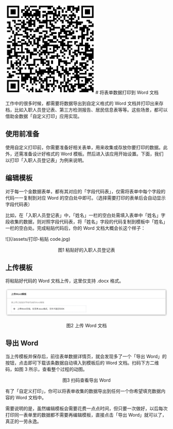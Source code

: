 ![](/assets/打印-导出文档.jpg)# 将表单数据打印到 Word 文档

工作中的很多时候，都需要将数据导出到自定义格式的 Word 文档并打印出来存档，比如入职人员登记表、第三方检测报告、居民信息表等等。这些场景，都可以借助金数据「自定义打印」应用实现。

## 使用前准备

使用自定义打印前，你需要准备好相关表单，用来收集或存放你要打印的数据。此外，还需准备设计好格式的 Word 模板。然后进入该应用开始设置。下面，我们以打印「入职人员登记表」为例来说明。

## 编辑模板

对于每一个金数据表单，都有其对应的「字段代码表」，仅需将表单中每个字段的代码一一复制到对应 Word 的空白处中即可。（选择需要打印的表单后会自动显示字段代码表）

比如，在「入职人员登记表」中，「姓名」一栏的空白处需填入表单中「姓名」字段收集的数据，则对照字段代码表，将「姓名」字段的代码复制到模板中「姓名」一栏的空白处。完成粘贴代码后，你的 Word 文档大概会长这个样子：

![](/assets/打印-粘贴 code.jpg)

<center>图1 粘贴好的入职人员登记表</center>

## 上传模板

将粘贴好代码的 Word 文档上传，这里仅支持 .docx 格式。

![](/assets/打印-上传文档.jpg)
<center>图2 上传 Word 文档</center>

## 导出 Word

当上传模板并保存后，前往表单数据详情页，就会发现多了一个「导出 Word」的按钮，点击即可下载该条数据自动填入到模板后的 Word 文档。扫码下方二维码，如图 3 所示，查看整个过程的动图。

<center>图3 扫码查看导出 Word</center>

有了「自定义打印」，你可以将表单收集的数据导出到任何一个你希望填充数据内容的 Word 文档中。

需要说明的是，虽然编辑模板会需要花费一点点时间，但只要一次做好，以后每次打印同一表单里的数据都不需要再编辑模板，直接点击「导出 Word」就可以了，真正的一劳永逸。
